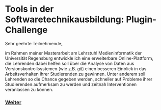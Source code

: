 # Tools in der Softwaretechnikausbildung: Plugin-Challenge

Sehr geehrte Teilnehmende,

im Rahmen meiner Masterarbeit am Lehrstuhl Medieninformatik der Universität Regensburg entwickle ich eine erweiterbare Online-Plattform, die Lehrenden dabei helfen soll über die Analyse von Daten aus Versionskontrollsystemen (wie z.B. *git*) einen besseren Einblick in das Arbeitsverhalten ihrer Studierenden zu gewinnen. Unter anderem soll Lehrenden so die Chance gegeben werden, schneller auf Probleme ihrer Studierenden aufmerksam zu werden und zeitnah Interventionen veranlassen zu können.

### [Weiter](https://github.com/FelixRDL/Plugin-Challenge/blob/master/ziel_der_studie.md)

